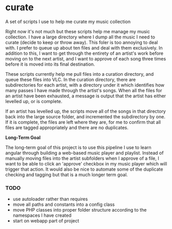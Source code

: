 # curate
A set of scripts I use to help me curate my music collection

Right now it's not much but these scripts help me manage
my music collection.  I have a large directory where I dump
all the music I need to curate (decide to keep or throw 
away).  This foler is too annoying to deal with.  I 
prefer to queue up about ten files and deal with them 
exclusively.  In addition to this, I want to get through 
the entirety of an artist's work before moving on to the 
next artist, and I want to approve of each song three times
before it is moved into its final destination. 

These scripts currently help me pull files into a curation
directory, and queue these files into VLC.  In the curation 
directory, there are subdirectories for each artist, with a
directory under it which identifies how many passes I have 
made through the artist's songs.  When all the files for an
artist have been exhausted, a message is output that the 
artist has either levelled up, or is complete.

If an artist has levelled up, the scripts move all of the 
songs in that directory back into the large source folder, 
and incremented the subdirectory by one.  If it is complete,
the files are left where they are, for me to confirm that 
all files are tagged appropriately and there are no 
duplicates.


**Long-Term Goal**

The long-term goal of this project is to use this pipeline
I use to learn angular through building a web-based music 
player and playlist.  Instead of manually moving files into
the artist subfolders when I approve of a file, I want 
to be able to click an 'approve' checkbox in my music 
player which will trigger that action.  It would also be
nice to automate some of the duplicate checking and tagging
but that is a much longer term goal.  

### TODO

* use autoloader rather than requires
* move all paths and constants into a config class
* move PHP classes into proper folder structure 
  according to the namespaces I have created
* start on webapp part of project